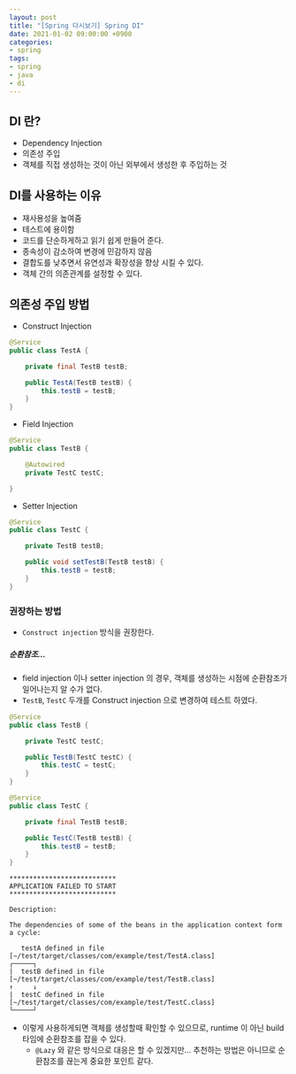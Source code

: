 ```yaml
---
layout: post
title: "[Spring 다시보기] Spring DI"
date: 2021-01-02 09:00:00 +0900
categories:
- spring
tags:
- spring
- java
- di
---
```

## DI 란?
- Dependency Injection
- 의존성 주입
- 객체를 직접 생성하는 것이 아닌 외부에서 생성한 후 주입하는 것

## DI를 사용하는 이유
- 재사용성을 높여줌
- 테스트에 용이함
- 코드를 단순하게하고 읽기 쉽게 만들어 준다.
- 종속성이 감소하여 변경에 민감하지 않음
- 결합도를 낮추면서 유연성과 확장성을 향상 시킬 수 있다.
- 객체 간의 의존관계를 설정할 수 있다.

## 의존성 주입 방법
- Construct Injection
```java
@Service
public class TestA {

    private final TestB testB;

    public TestA(TestB testB) {
        this.testB = testB;
    }
}
```

- Field Injection
```java
@Service
public class TestB {

    @Autowired
    private TestC testC;

}
```

- Setter Injection
```java
@Service
public class TestC {

    private TestB testB;

    public void setTestB(TestB testB) {
        this.testB = testB;
    }
}
```

### 권장하는 방법
- `Construct injection` 방식을 권장한다.
##### 순환참조...
- field injection 이나 setter injection 의 경우, 객체를 생성하는 시점에 순환참조가 일어나는지 알 수가 없다.
- `TestB`, `TestC` 두개를 Construct injection 으로 변경하여 테스트 하였다.

```java
@Service
public class TestB {

    private TestC testC;

    public TestB(TestC testC) {
        this.testC = testC;
    }
}

@Service
public class TestC {

    private final TestB testB;

    public TestC(TestB testB) {
        this.testB = testB;
    }
}
```
```
***************************
APPLICATION FAILED TO START
***************************

Description:

The dependencies of some of the beans in the application context form a cycle:

   testA defined in file [~/test/target/classes/com/example/test/TestA.class]
┌─────┐
|  testB defined in file [~/test/target/classes/com/example/test/TestB.class]
↑     ↓
|  testC defined in file [~/test/target/classes/com/example/test/TestC.class]
└─────┘
```

- 이렇게 사용하게되면 객체를 생성할때 확인할 수 있으므로, runtime 이 아닌 build 타임에 순환참조를 잡을 수 있다.
  - `@Lazy` 와 같은 방식으로 대응은 할 수 있겠지만... 추천하는 방법은 아니므로 순환참조를 끊는게 중요한 포인트 같다.
